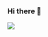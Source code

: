 ### Hi there 👋

<a><img src="https://img.shields.io/badge/inhokim19980802@gmail.com-EA4335?style=flat-square&logo=Gmail&logoColor=white"/></a>
